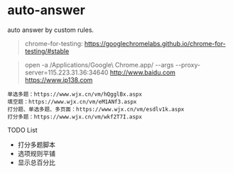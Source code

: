 # auto-answer
auto answer by custom rules.

> chrome-for-testing: https://googlechromelabs.github.io/chrome-for-testing/#stable
 
> open -a /Applications/Google\ Chrome.app/ --args --proxy-server=115.223.31.36:34640 http://www.baidu.com https://www.ip138.com

```text
单选多题：https://www.wjx.cn/vm/hQgglBx.aspx
填空题：https://www.wjx.cn/vm/eM1ANf3.aspx
打分题、单选多题、多页面：https://www.wjx.cn/vm/esdlv1k.aspx
打分多题：https://www.wjx.cn/vm/wkf2T7I.aspx
```

TODO List
+ 打分多题脚本 
+ 选项规则平铺
+ 显示总百分比
